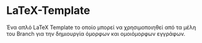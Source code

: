 # LaTeX-Template
Ένα απλό LaTeX Template το οποίο μπορεί να χρησιμοποιηθεί από τα μέλη του Branch για την δημιουργία όμορφων και ομοιόμορφων εγγράφων.

